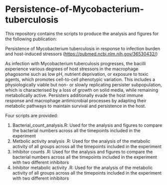 # Persistence-of-Mycobacterium-tuberculosis

This repository contains the scripts to produce the analysis and figures for the following publication:

Persistence of Mycobacterium tuberculosis in response to infection burden and host-induced stressors (https://pubmed.ncbi.nlm.nih.gov/36530432/)

  As infection with Mycobacterium tuberculosis progresses, the bacilli experience various degrees of host stressors in the macrophage phagosome such as low pH, nutrient deprivation, or exposure     to toxic agents, which promotes cell-to-cell phenotypic variation. This includes a physiologically viable but non- or slowly replicating persister subpopulation, which is characterised by a       loss of growth on solid media, while remaining metabolically active. Persisters additionally evade the host immune response and macrophage antimicrobial processes by adapting their metabolic      pathways to maintain survival and persistence in the host.

Four scripts are provided:
1. Bacterial_count_analysis.R: Used for the analysis and figures to compare the bacterial numbers across all the timepoints included in the experiment
2. Metbolic activity analysis .R: Used for the analysis of the metabolic activity of all groups across all the timepoints included in the experiment
3. Inhibitor counts .R: Used for the analysis and figures to compare the bacterial numbers across all the timepoints included in the experiment with two different inhibitors
4. Inhibitor metabolic activity .R: Used for the analysis of the metabolic activity of all groups across all the timepoints included in the experiment with two different inhibitors
